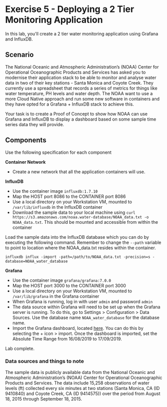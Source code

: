 # Exercise 5 - Deploying a 2 Tier Monitoring Application

In this lab, you'll create a 2 tier water monitoring application using Grafana and InfluxDB.

## Scenario

The National Oceanic and Atmospheric Administration’s (NOAA) Center for Operational Oceanographic Products and Services has asked you to modernise their application stack to be able to monitor and analyse water data in two of their key stations - Santa Monica and Coyote Creek. They currently use a spreadsheet that records a series of metrics for things like water temperature, PH levels and water depth. The NOAA want to use a more Cloud Native approach and run some new software in containers and they have opted for a Grafana + InfluxDB stack to achieve this.

Your task is to create a Proof of Concept to show how NOAA can use Grafana and InfluxDB to display a dashboard based on some sample time series data they will provide.

## Components

Use the following specification for each component

**Container Network**
- Create a new network that all the application containers will use.

**InfluxDB**
- Use the container image `influxdb:1.7.10`
- Map the HOST port 8086 to the CONTAINER port 8086
- Use a local directory on your Workstation VM, mounted to `/var/lib/influxdb` in the InfluxDB container
- Download the sample data to your local machine using `curl https://s3.amazonaws.com/noaa.water-database/NOAA_data.txt -o NOAA_data.txt`. This should be mounted and accessible from within the container

Load the sample data into the InfluxDB database which you can do by executing the following command. Remember to change the `--path` variable to point to location where the NOAA_data.txt resides within the container.

```
influxdb influx -import -path=/path/to/NOAA_data.txt -precision=s -database=NOAA_water_database
```

**Grafana**
- Use the container image `grafana/grafana:7.0.0`
- Map the HOST port 3000 to the CONTAINER port 3000
- Use a local directory on your Workstation VM, mounted to `/var/lib/grafana` in the Grafana container
- When Grafana is running, log in with user `admin` and password `admin`
- The data source within Grafana will need to be set up when the Grafana server is running. To do this, go to Settings > Configuration > Data Sources. Use the database name `NOAA_water_database` for the database name.
- Import the Grafana dashboard, located [here](resources/NOAA/grafana-dashboard.json). You can do this by selecting the + icon > import. Once the dashboard is imported, set the Absolute Time Range from 16/08/2019 to 17/09/2019.




Lab complete.






### Data sources and things to note

The sample data is publicly available data from the National Oceanic and Atmospheric Administration’s (NOAA) Center for Operational Oceanographic Products and Services. The data include 15,258 observations of water levels (ft) collected every six minutes at two stations (Santa Monica, CA (ID 9410840) and Coyote Creek, CA (ID 9414575)) over the period from August 18, 2015 through September 18, 2015.

